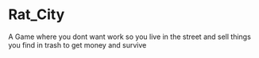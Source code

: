 # Rat_City
A Game where you dont want work so you live in the street and sell things you find in trash to get money and survive
